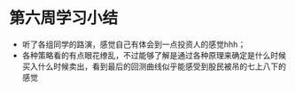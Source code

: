 # 第六周学习小结
* 听了各组同学的路演，感觉自己有体会到一点投资人的感觉hhh；
* 各种策略看的有点眼花缭乱，不过能够了解是通过各种原理来确定是什么时候买入什么时候卖出，看到最后的回测曲线似乎能感受到股民被吊的七上八下的感觉
